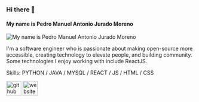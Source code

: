 ### Hi there 👋 
#### My name is Pedro Manuel Antonio Jurado Moreno 
![My name is Pedro Manuel Antonio Jurado Moreno ](https://arturssmirnovs.github.io/github-profile-readme-generator/images/banner.png)


I'm a software engineer who is passionate about making open-source more accessible, creating technology to elevate people, and building community. Some technologies I enjoy working with include ReactJS.

Skills: PYTHON / JAVA / MYSQL / REACT / JS / HTML / CSS



[<img src='https://cdn.jsdelivr.net/npm/simple-icons@3.0.1/icons/github.svg' alt='github' height='40'>](https://github.com/PedroManuelJM)  [<img src='https://cdn.jsdelivr.net/npm/simple-icons@3.0.1/icons/icloud.svg' alt='website' height='40'>](https://pedrojuradomoreno-43dfd.web.app/)  


